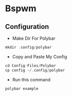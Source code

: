 # Bspwm
## Configuration
+ Make Dir For Polybar
```c
mkdir .config/polybar
```
+ Copy and Paste My Config
```c
cd Config-Files/Polybar
cp config ~/.config/polybar
```
+ Run this command
```c
polybar example
```
